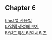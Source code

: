 ## Chapter 6
[tiled 맵 사용법](https://thd0011.tistory.com/12)  
[타일맵 생성해 보기](https://gamedevelopment.tutsplus.com/tutorials/introduction-to-tiled-map-editor-a-platform-agnostic-tool-for-level-maps--gamedev-2838)  
[타일드 튜토리얼 시리즈](https://gamefromscratch.com/tiled-map-editor-tutorial-series/)  

